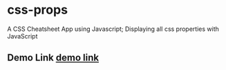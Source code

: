 # css-props
A CSS Cheatsheet App using Javascript; Displaying all css properties with JavaScript

## Demo Link [demo link](http://coordinated-doctor.surge.sh/)
